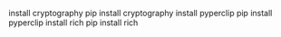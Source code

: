 install cryptography
    pip install cryptography
install pyperclip
    pip install pyperclip
install rich
    pip install rich